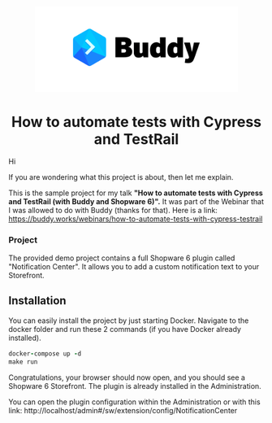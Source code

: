 <p align="center">
   <img width="400px" src="/assets/buddy.png">
</p>
<h1 align="center">How to automate tests with Cypress and TestRail</h1>



Hi

If you are wondering what this project is about, then let me explain.

This is the sample project for my talk **"How to automate tests with Cypress and TestRail (with Buddy and Shopware 6)".**
It was part of the Webinar that I was allowed to do with Buddy (thanks for that).
Here is a link: https://buddy.works/webinars/how-to-automate-tests-with-cypress-testrail


### Project
The provided demo project contains a full Shopware 6 plugin called "Notification Center".
It allows you to add a custom notification text to your Storefront.

## Installation

You can easily install the project by just starting Docker.
Navigate to the docker folder and run these 2 commands (if you have Docker already installed).

```ruby 
docker-compose up -d
make run
```

Congratulations, your browser should now open, and you should see a Shopware 6 Storefront.
The plugin is already installed in the Administration.

You can open the plugin configuration within the Administration or with this link: http://localhost/admin#/sw/extension/config/NotificationCenter
